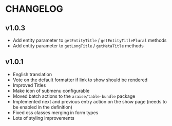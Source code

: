 # CHANGELOG

## v1.0.3
 - Add entity parameter to `getEntityTitle` / `getEntityTitlePlural` methods
 - Add entity parameter to `getLongTitle` / `getMetaTitle` methods

## v1.0.1
 - English translation
 - Vote on the default formatter if link to show should be rendered
 - Improved Titles
 - Make icon of submenu configurable
 - Moved batch actions to the `araise/table-bundle` package
 - Implemented next and previous entry action on the show page (needs to be enabled in the definition)
 - Fixed css classes merging in form types
 - Lots of styling improvements
